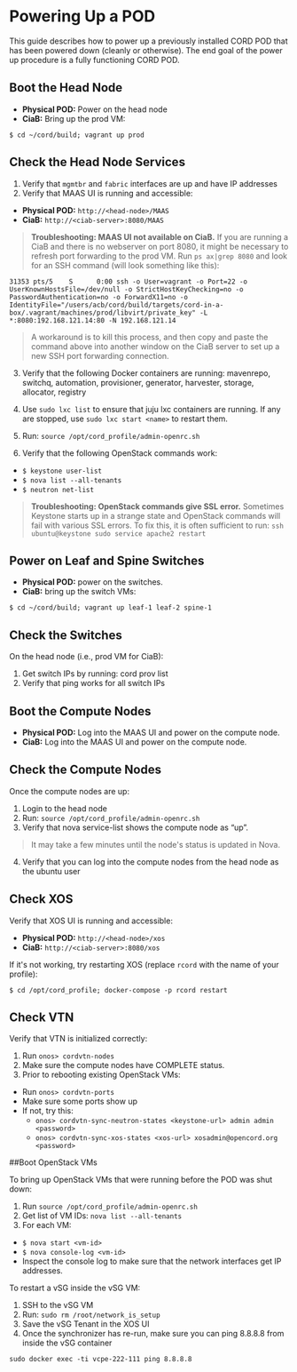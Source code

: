 # Powering Up a POD

This guide describes how to power up a previously installed CORD POD that
has been powered down (cleanly or otherwise). The end goal of the power up
procedure is a fully functioning CORD POD.

## Boot the Head Node

* **Physical  POD:** Power on the head node
* **CiaB:** Bring up the prod VM:
```
$ cd ~/cord/build; vagrant up prod
```

## Check the Head Node Services

1. Verify that `mgmtbr` and `fabric` interfaces are up and have IP addresses
2. Verify that MAAS UI is running and accessible:
  * **Physical POD:** `http://<head-node>/MAAS`
  * **CiaB:** `http://<ciab-server>:8080/MAAS`
> **Troubleshooting: MAAS UI not available on CiaB.**
> If you are running a CiaB and there is no webserver on port 8080, it might
> be necessary to refresh port forwarding to the prod VM.
> Run `ps ax|grep 8080`
> and look for an SSH command (will look something like this):
```
31353 pts/5    S      0:00 ssh -o User=vagrant -o Port=22 -o UserKnownHostsFile=/dev/null -o StrictHostKeyChecking=no -o PasswordAuthentication=no -o ForwardX11=no -o IdentityFile="/users/acb/cord/build/targets/cord-in-a-box/.vagrant/machines/prod/libvirt/private_key" -L *:8080:192.168.121.14:80 -N 192.168.121.14
```
> A workaround is to kill this process, and then copy and paste the command
> above into another window on the CiaB server to set up a new SSH port forwarding connection.

3. Verify that the following Docker containers are running: mavenrepo, switchq, automation, provisioner, generator, harvester, storage, allocator, registry

4. Use `sudo lxc list` to ensure that juju lxc containers are running. If any are stopped, use `sudo lxc start <name>` to restart them.

5. Run: `source /opt/cord_profile/admin-openrc.sh`

6. Verify that the following OpenStack commands work:
  * `$ keystone user-list`
  * `$ nova list --all-tenants`
  * `$ neutron net-list`
> **Troubleshooting: OpenStack commands give SSL error.**
> Sometimes Keystone starts up in a strange state and OpenStack
> commands will fail with various SSL errors.
> To fix this, it is often sufficient to run:
`ssh ubuntu@keystone sudo service apache2 restart`


## Power on Leaf and Spine Switches

* **Physical POD:** power on the switches.  
* **CiaB:** bring up the switch VMs:
```
$ cd ~/cord/build; vagrant up leaf-1 leaf-2 spine-1
```

## Check the Switches

On the head node (i.e., prod VM for CiaB):

1. Get switch IPs by running: cord prov list
2. Verify that ping works for all switch IPs 

## Boot the Compute Nodes

* **Physical POD:** Log into the MAAS UI and power on the compute node.
* **CiaB:** Log into the MAAS UI and power on the compute node.

## Check the Compute Nodes

Once the compute nodes are up:

1. Login to the head node
2. Run: `source /opt/cord_profile/admin-openrc.sh`
3. Verify that nova service-list shows the compute node as “up”.
> It may take a few minutes until the node's status is updated in Nova.
4. Verify that you can log into the compute nodes from the head node as the ubuntu user

## Check XOS

Verify that XOS UI is running and accessible:

* **Physical POD:** `http://<head-node>/xos`
* **CiaB:** `http://<ciab-server>:8080/xos`

If it's not working, try restarting XOS (replace `rcord` with the name of your profile):

```
$ cd /opt/cord_profile; docker-compose -p rcord restart
```

## Check VTN

Verify that VTN is initialized correctly:

1. Run `onos> cordvtn-nodes`
2. Make sure the compute nodes have COMPLETE status.
3. Prior to rebooting existing OpenStack VMs:
  * Run `onos> cordvtn-ports`
  * Make sure some ports show up
  * If not, try this:
    - `onos> cordvtn-sync-neutron-states <keystone-url> admin admin <password>`
    - `onos> cordvtn-sync-xos-states <xos-url> xosadmin@opencord.org <password>`

##Boot OpenStack VMs

To bring up OpenStack VMs that were running before the POD was shut down:

1. Run `source /opt/cord_profile/admin-openrc.sh`
2. Get list of VM IDs: `nova list --all-tenants`
3. For each VM:
  * `$ nova start <vm-id>`
  * `$ nova console-log <vm-id>`
  * Inspect the console log to make sure that the network interfaces get IP addresses.

To restart a vSG inside the vSG VM:

1. SSH to the vSG VM
2. Run: `sudo rm /root/network_is_setup`
3. Save the vSG Tenant in the XOS UI
4. Once the synchronizer has re-run, make sure you can ping 8.8.8.8 from inside the vSG container
```
sudo docker exec -ti vcpe-222-111 ping 8.8.8.8
```
